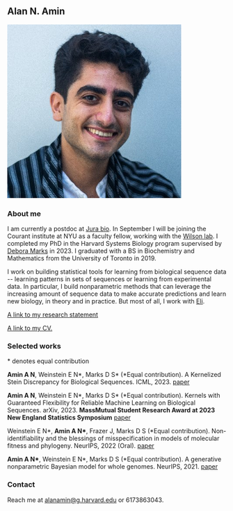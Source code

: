 ## Alan N. Amin
![Image](/assets/zUg6W86__400x400.jpg)

### About me

I am currently a postdoc at [Jura bio](https://www.jura.bio).
In September I will be joining the Courant institute at NYU as a faculty fellow, working with the [Wilson lab](https://cims.nyu.edu/~andrewgw/).
I completed my PhD in the Harvard Systems Biology program supervised by [Debora Marks](https://www.deboramarkslab.com/) in 2023.
I graduated with a BS in Biochemistry and Mathematics from the University of Toronto in 2019.

I work on building statistical tools for learning from biological sequence data -- learning patterns in sets of sequences or learning from experimental data.
In particular, I build nonparametric methods that can leverage the increasing amount of sequence data to make accurate predictions and learn new biology, in theory and in practice.
But most of all, I work with [Eli](https://eweinstein.github.io/).

[A link to my research statement](https://github.com/AlanNawzadAmin/alannawzadamin.github.io/blob/main/assets/Research_statement.pdf?raw=true)

[A link to my CV.](https://github.com/AlanNawzadAmin/alannawzadamin.github.io/blob/main/assets/Alan_Amin_CV.pdf?raw=true)

### Selected works
\* denotes equal contribution

**Amin A N**, Weinstein E N\*, Marks D S\* (*Equal contribution). A Kernelized Stein Discrepancy for Biological Sequences. ICML, 2023. [paper](https://openreview.net/forum?id=fvBVj5djg3)

**Amin A N**, Weinstein E N\*, Marks D S\* (*Equal contribution). Kernels with Guaranteed Flexibility for Reliable Machine Learning on Biological Sequences. arXiv, 2023. **MassMutual Student Research Award at 2023 New England Statistics Symposium** [paper](https://arxiv.org/abs/2304.03775)

Weinstein E N\*, **Amin A N\***, Frazer J, Marks D S (*Equal contribution). Non-identifiability and the blessings of misspecification in models of molecular fitness and phylogeny. NeurIPS, 2022 (Oral). [paper](https://proceedings.neurips.cc/paper_files/paper/2022/file/247e592848391fe01f153f179c595090-Paper-Conference.pdf)

**Amin A N\***, Weinstein E N\*, Marks D S (*Equal contribution). A generative nonparametric Bayesian model for whole genomes. NeurIPS, 2021. [paper](https://proceedings.neurips.cc/paper/2021/hash/e9dcb63ca828d0e00cd05b445099ed2e-Abstract.html)


### Contact
Reach me at alanamin@g.harvard.edu or 6173863043.


